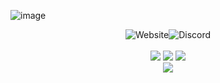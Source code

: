 ![image](https://user-images.githubusercontent.com/49039536/170725427-b8d16dc4-17b6-464f-81b8-800eacc68078.png)
<div align=center outline=red><img src="https://user-images.githubusercontent.com/49039536/170726629-ff1b7f52-c99e-4b0a-b622-a93b3b2e859f.png" alt="Website" /><img src="https://user-images.githubusercontent.com/49039536/170726844-dabbf0a5-430b-4e03-ac99-763118da8852.png" alt="Discord" /></div><br>

<div align=center>
    <a href="https://github.com/stargate-rewritten/Stargate-Bukkit"><img src="https://img.shields.io/badge/Bukkit%20Rewrite%20Status-Alpha-yellowgreen" /></a>
    <a href="https://github.com/stargate-rewritten/Stargate-Sponge"><img src="https://img.shields.io/badge/Sponge%20Rewrite%20Status-Legacy-orange" /></a>
    <a href="https://github.com/stargate-rewritten/stargate-pmmp"><img src="https://img.shields.io/badge/PMMP%20Rewrite%20Status-Pre--Legacy-red" /></a>
</div>

<div align=center>
    <a title="Crowdin" target="_blank" href="https://crowdin.com/project/stargate-bukkit"><img src="https://badges.crowdin.net/stargate-bukkit/localized.svg"></a>
</div>
